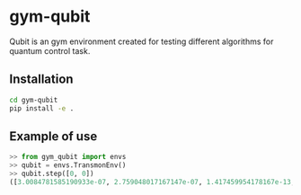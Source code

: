 # gym-qubit

Qubit is an gym environment created for testing different algorithms for quantum control task.

## Installation

```bash
cd gym-qubit
pip install -e .
```

## Example of use

```python
>> from gym_qubit import envs
>> qubit = envs.TransmonEnv()
>> qubit.step([0, 0])
([3.0084781585190933e-07, 2.759048017167147e-07, 1.417459954178167e-13, -6.89892662841935e-07, 2.0000000000000013, 0.0, -0.31135039171109574, 0.9502951823414382, 0, 0], 0.0, False, {'fidelity': 0.0})
```
